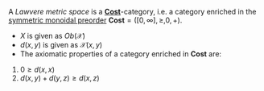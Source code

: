 A *Lawvere metric space* is a 
[**Cost**](/docs/math/examples/cost_smp.qmd)-category, i.e. a category 
enriched in the [symmetric monoidal preorder](/docs/math/defs/smp.qmd) 
$\mathbf{Cost}=([0,\infty],\geq,0,+)$.

- $X$ is given as $Ob(\mathcal{X})$
- $d(x,y)$ is given as $\mathcal{X}(x,y)$
- The axiomatic properties of a category enriched in **Cost** are:

1. $0 \geq d(x,x)$
2. $d(x,y)+d(y,z) \geq d(x,z)$